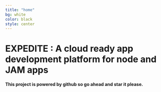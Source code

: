 ```yaml
---
title: "home"
bg: white
color: black
style: center
---
```


# EXPEDITE : A cloud ready app development platform for node and JAM apps




#### This project is powered by github so go ahead and star it please.


